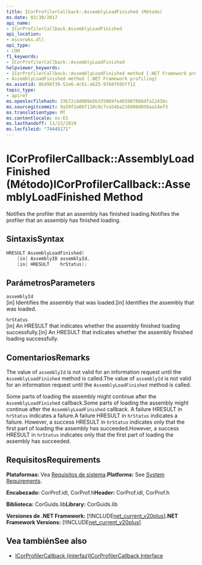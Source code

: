 ```yaml
---
title: ICorProfilerCallback::AssemblyLoadFinished (Método)
ms.date: 03/30/2017
api_name:
- ICorProfilerCallback.AssemblyLoadFinished
api_location:
- mscorwks.dll
api_type:
- COM
f1_keywords:
- ICorProfilerCallback::AssemblyLoadFinished
helpviewer_keywords:
- ICorProfilerCallback::AssemblyLoadFinished method [.NET Framework profiling]
- AssemblyLoadFinished method [.NET Framework profiling]
ms.assetid: 86d98f39-52e6-4c61-a625-9760f695ff12
topic_type:
- apiref
ms.openlocfilehash: 33b72c8d089e5b335069fe465987086dfa1243bc
ms.sourcegitcommit: 9a39f2a06f110c9c7ca54ba216900d038aa14ef3
ms.translationtype: MT
ms.contentlocale: es-ES
ms.lasthandoff: 11/23/2019
ms.locfileid: "74445171"
---
```

# <a name="icorprofilercallbackassemblyloadfinished-method"></a><span data-ttu-id="878d2-102">ICorProfilerCallback::AssemblyLoadFinished (Método)</span><span class="sxs-lookup"><span data-stu-id="878d2-102">ICorProfilerCallback::AssemblyLoadFinished Method</span></span>
<span data-ttu-id="878d2-103">Notifies the profiler that an assembly has finished loading.</span><span class="sxs-lookup"><span data-stu-id="878d2-103">Notifies the profiler that an assembly has finished loading.</span></span>  
  
## <a name="syntax"></a><span data-ttu-id="878d2-104">Sintaxis</span><span class="sxs-lookup"><span data-stu-id="878d2-104">Syntax</span></span>  
  
```cpp  
HRESULT AssemblyLoadFinished(  
    [in] AssemblyID assemblyId,  
    [in] HRESULT    hrStatus);  
```  
  
## <a name="parameters"></a><span data-ttu-id="878d2-105">Parámetros</span><span class="sxs-lookup"><span data-stu-id="878d2-105">Parameters</span></span>  
 `assemblyId`  
 <span data-ttu-id="878d2-106">[in] Identifies the assembly that was loaded.</span><span class="sxs-lookup"><span data-stu-id="878d2-106">[in] Identifies the assembly that was loaded.</span></span>  
  
 `hrStatus`  
 <span data-ttu-id="878d2-107">[in] An HRESULT that indicates whether the assembly finished loading successfully.</span><span class="sxs-lookup"><span data-stu-id="878d2-107">[in] An HRESULT that indicates whether the assembly finished loading successfully.</span></span>  
  
## <a name="remarks"></a><span data-ttu-id="878d2-108">Comentarios</span><span class="sxs-lookup"><span data-stu-id="878d2-108">Remarks</span></span>  
 <span data-ttu-id="878d2-109">The value of `assemblyId` is not valid for an information request until the `AssemblyLoadFinished` method is called.</span><span class="sxs-lookup"><span data-stu-id="878d2-109">The value of `assemblyId` is not valid for an information request until the `AssemblyLoadFinished` method is called.</span></span>  
  
 <span data-ttu-id="878d2-110">Some parts of loading the assembly might continue after the `AssemblyLoadFinished` callback.</span><span class="sxs-lookup"><span data-stu-id="878d2-110">Some parts of loading the assembly might continue after the `AssemblyLoadFinished` callback.</span></span> <span data-ttu-id="878d2-111">A failure HRESULT in `hrStatus` indicates a failure.</span><span class="sxs-lookup"><span data-stu-id="878d2-111">A failure HRESULT in `hrStatus` indicates a failure.</span></span> <span data-ttu-id="878d2-112">However, a success HRESULT in `hrStatus` indicates only that the first part of loading the assembly has succeeded.</span><span class="sxs-lookup"><span data-stu-id="878d2-112">However, a success HRESULT in `hrStatus` indicates only that the first part of loading the assembly has succeeded.</span></span>  
  
## <a name="requirements"></a><span data-ttu-id="878d2-113">Requisitos</span><span class="sxs-lookup"><span data-stu-id="878d2-113">Requirements</span></span>  
 <span data-ttu-id="878d2-114">**Plataformas:** Vea [Requisitos de sistema](../../../../docs/framework/get-started/system-requirements.md).</span><span class="sxs-lookup"><span data-stu-id="878d2-114">**Platforms:** See [System Requirements](../../../../docs/framework/get-started/system-requirements.md).</span></span>  
  
 <span data-ttu-id="878d2-115">**Encabezado:** CorProf.idl, CorProf.h</span><span class="sxs-lookup"><span data-stu-id="878d2-115">**Header:** CorProf.idl, CorProf.h</span></span>  
  
 <span data-ttu-id="878d2-116">**Biblioteca:** CorGuids.lib</span><span class="sxs-lookup"><span data-stu-id="878d2-116">**Library:** CorGuids.lib</span></span>  
  
 <span data-ttu-id="878d2-117">**Versiones de .NET Framework:** [!INCLUDE[net_current_v20plus](../../../../includes/net-current-v20plus-md.md)]</span><span class="sxs-lookup"><span data-stu-id="878d2-117">**.NET Framework Versions:** [!INCLUDE[net_current_v20plus](../../../../includes/net-current-v20plus-md.md)]</span></span>  
  
## <a name="see-also"></a><span data-ttu-id="878d2-118">Vea también</span><span class="sxs-lookup"><span data-stu-id="878d2-118">See also</span></span>

- [<span data-ttu-id="878d2-119">ICorProfilerCallback (interfaz)</span><span class="sxs-lookup"><span data-stu-id="878d2-119">ICorProfilerCallback Interface</span></span>](../../../../docs/framework/unmanaged-api/profiling/icorprofilercallback-interface.md)
